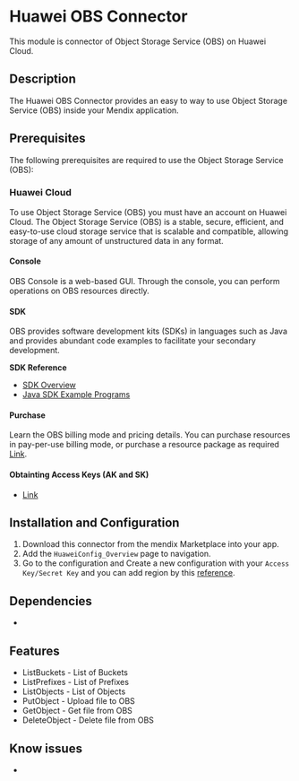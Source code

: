 # Huawei OBS Connector
This module is connector of Object Storage Service (OBS) on Huawei Cloud.

## Description
The Huawei OBS Connector provides an easy to way to use Object Storage Service (OBS) inside your Mendix application.

## Prerequisites 
The following prerequisites are required to use the Object Storage Service (OBS):

### **Huawei Cloud**
To use Object Storage Service (OBS) you must have an account on Huawei Cloud. The Object Storage Service (OBS) is a stable, secure, efficient, and easy-to-use cloud storage service that is scalable and compatible, allowing storage of any amount of unstructured data in any format. 

#### **Console**
OBS Console is a web-based GUI. Through the console, you can perform operations on OBS resources directly.

#### **SDK**
OBS provides software development kits (SDKs) in languages such as Java and provides abundant code examples to facilitate your secondary development.

**SDK Reference**

- [SDK Overview](https://support.huaweicloud.com/intl/en-us/sdkreference-obs/obs_02_0001.html?utm_source=cce_Growth_map&utm_medium=display&utm_campaign=help_center&utm_content=Growth_map)
- [Java SDK Example Programs](https://support.huaweicloud.com/intl/en-us/sdk-java-devg-obs/obs_21_0002.html)

#### **Purchase**
Learn the OBS billing mode and pricing details. You can purchase resources in pay-per-use billing mode, or purchase a resource package as required [Link](https://support.huaweicloud.com/intl/en-us/qs-obs/obs_qs_0000.html?utm_source=cce_Growth_map&utm_medium=display&utm_campaign=help_center&utm_content=Growth_map).

#### **Obtainting Access Keys (AK and SK)**
- [Link](https://support.huaweicloud.com/intl/en-us/qs-obs/obs_qs_0005.html?utm_source=cce_Growth_map&utm_medium=display&utm_campaign=help_center&utm_content=Growth_map)

## Installation and Configuration
1. Download this connector from the mendix Marketplace into your app.
2. Add the `HuaweiConfig_Overview` page to navigation.
3. Go to the configuration and Create a new configuration with your `Access Key/Secret Key` and you can add region by this [reference](https://developer.huaweicloud.com/intl/en-us/endpoint?OBS).

## Dependencies
- 

## Features
- ListBuckets - List of Buckets
- ListPrefixes - List of Prefixes
- ListObjects - List of Objects
- PutObject - Upload file to OBS
- GetObject - Get file from OBS
- DeleteObject - Delete file from OBS

## Know issues
- 